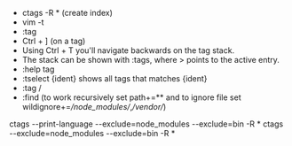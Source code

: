 * ctags -R *  (create index)
* vim -t <tag>
* :tag <tag>
* Ctrl + ] (on a tag)
* Using Ctrl + T you'll navigate backwards on the tag stack.
* The stack can be shown with :tags, where > points to the active entry.
* :help tag
* :tselect {ident} shows all tags that matches {ident}
* :tag /<pattern>
* :find <filename> (to work recursively set path+=** and to ignore file set wildignore+=*/node_modules/*,*/vendor/*)


ctags --print-language --exclude=node_modules --exclude=bin -R *
ctags --exclude=node_modules --exclude=bin -R *

